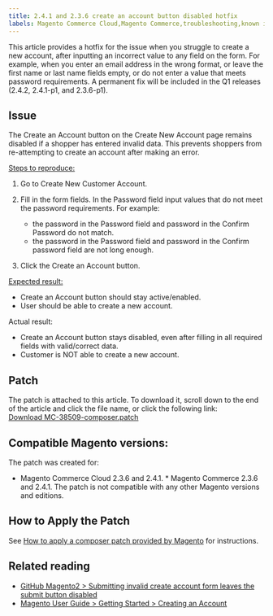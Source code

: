 ```yaml
---
title: 2.4.1 and 2.3.6 create an account button disabled hotfix
labels: Magento Commerce Cloud,Magento Commerce,troubleshooting,known issues,patches,2.3.6,2.4.1,create new customer account
---
```


This article provides a hotfix for the issue when you struggle to create a new account, after inputting an incorrect value to any field on the form. For example, when you enter an email address in the wrong format, or leave the first name or last name fields empty, or do not enter a value that meets password requirements. A permanent fix will be included in the Q1 releases (2.4.2, 2.4.1-p1, and 2.3.6-p1).

## Issue

The Create an Account button on the Create New Account page remains disabled if a shopper has entered invalid data. This prevents shoppers from re-attempting to create an account after making an error.

<ins>Steps to reproduce:</ins>

1. Go to Create New Customer Account.
1. Fill in the form fields. In the Password field input values that do not meet the password requirements. For example:
    
    * the password in the Password field and password in the Confirm Password do not match.
    * the password in the Password field and password in the Confirm password field are not long enough.
    
    
    
1. Click the Create an Account button.

<ins>Expected result:</ins>

* Create an Account button should stay active/enabled.
* User should be able to create a new account.

Actual result:

* Create an Account button stays disabled, even after filling in all required fields with valid/correct data.
* Customer is NOT able to create a new account.

## Patch

The patch is attached to this article. To download it, scroll down to the end of the article and click the file name, or click the following link:  
[Download MC-38509-composer.patch](https://support.magento.com/hc/en-us/article_attachments/360074368411/MC-38509-composer.patch)

## Compatible Magento versions:

The patch was created for:

* Magento Commerce Cloud 2.3.6 and 2.4.1. * Magento Commerce 2.3.6 and 2.4.1. The patch is not compatible with any other Magento versions and editions.

## How to Apply the Patch

See [How to apply a composer patch provided by Magento](https://support.magento.com/hc/en-us/articles/360028367731) for instructions.

## Related reading

* [GitHub Magento2  > Submitting invalid create account form leaves the submit button disabled](https://github.com/magento/magento2/issues/30513)
* [Magento User Guide > Getting Started > Creating an Account](https://docs.magento.com/user-guide/magento/magento-account-create.html)